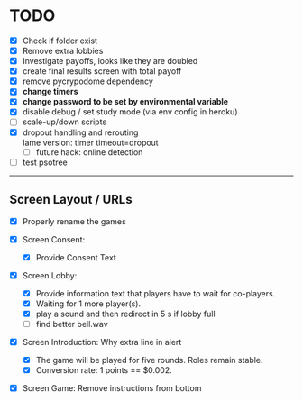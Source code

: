 # TODO

- [x] Check if folder exist 
- [x] Remove extra lobbies 
- [x] Investigate payoffs, looks like they are doubled 
- [x] create final results screen with total payoff 
- [x] remove pycrypodome dependency
- [x] **change timers**
- [x] **change password to be set by environmental variable**
- [x] disable debug / set study mode (via env config in heroku)
- [ ] scale-up/down scripts
- [x] dropout handling and rerouting <br> lame version: timer timeout=dropout
  - [ ] future hack: online detection
- [ ] test psotree

---
## Screen Layout / URLs
- [x] Properly rename the games

- [x] Screen Consent: 
  - [x] Provide Consent Text 

- [x] Screen Lobby: 
  - [x] Provide information text that players have to wait for co-players. 
  - [x] Waiting for 1 more player(s).
  - [x] play a sound and then redirect in 5 s if lobby full 
  - [ ] find better bell.wav
- [x] Screen Introduction: Why extra line in alert
  - [x] The game will be played for five rounds. Roles remain stable. 
  - [x] Conversion rate: 1 points == $0.002. 

- [x] Screen Game: Remove instructions from bottom 